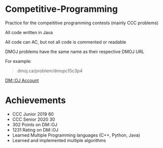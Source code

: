 # Competitive-Programming
Practice for the compeititive programming contests (mainly CCC problems)

All code written in Java

All code can AC, but not all code is commented or readable

DMOJ problems have the same name as their respective DMOJ URL

For example:
> dmoj.ca/problem/dmopc15c3p4

[DM::OJ Account](https://dmoj.ca/user/Frankie123456789)

# Achievements

- CCC Junior 2019 60
- CCC Senior 2020 30
- 302 Points on DM::OJ
- 1231 Rating on DM::OJ
- Learned Multiple Programming languages (C++, Python, Java)
- Learned and implemented multiple algorithms
